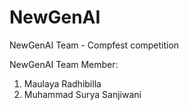 # NewGenAI
NewGenAI Team - Compfest competition

NewGenAI Team Member: 
1. Maulaya Radhibilla
2. Muhammad Surya Sanjiwani